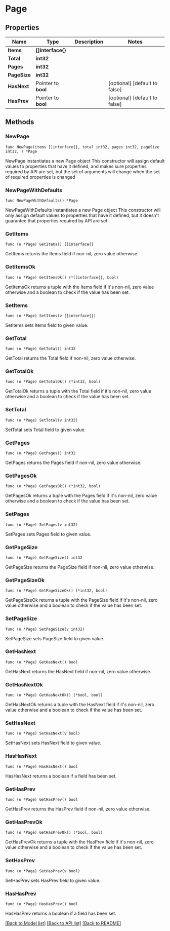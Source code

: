 # Page

## Properties

Name | Type | Description | Notes
------------ | ------------- | ------------- | -------------
**Items** | **[]interface{}** |  | 
**Total** | **int32** |  | 
**Pages** | **int32** |  | 
**PageSize** | **int32** |  | 
**HasNext** | Pointer to **bool** |  | [optional] [default to false]
**HasPrev** | Pointer to **bool** |  | [optional] [default to false]

## Methods

### NewPage

`func NewPage(items []interface{}, total int32, pages int32, pageSize int32, ) *Page`

NewPage instantiates a new Page object
This constructor will assign default values to properties that have it defined,
and makes sure properties required by API are set, but the set of arguments
will change when the set of required properties is changed

### NewPageWithDefaults

`func NewPageWithDefaults() *Page`

NewPageWithDefaults instantiates a new Page object
This constructor will only assign default values to properties that have it defined,
but it doesn't guarantee that properties required by API are set

### GetItems

`func (o *Page) GetItems() []interface{}`

GetItems returns the Items field if non-nil, zero value otherwise.

### GetItemsOk

`func (o *Page) GetItemsOk() (*[]interface{}, bool)`

GetItemsOk returns a tuple with the Items field if it's non-nil, zero value otherwise
and a boolean to check if the value has been set.

### SetItems

`func (o *Page) SetItems(v []interface{})`

SetItems sets Items field to given value.


### GetTotal

`func (o *Page) GetTotal() int32`

GetTotal returns the Total field if non-nil, zero value otherwise.

### GetTotalOk

`func (o *Page) GetTotalOk() (*int32, bool)`

GetTotalOk returns a tuple with the Total field if it's non-nil, zero value otherwise
and a boolean to check if the value has been set.

### SetTotal

`func (o *Page) SetTotal(v int32)`

SetTotal sets Total field to given value.


### GetPages

`func (o *Page) GetPages() int32`

GetPages returns the Pages field if non-nil, zero value otherwise.

### GetPagesOk

`func (o *Page) GetPagesOk() (*int32, bool)`

GetPagesOk returns a tuple with the Pages field if it's non-nil, zero value otherwise
and a boolean to check if the value has been set.

### SetPages

`func (o *Page) SetPages(v int32)`

SetPages sets Pages field to given value.


### GetPageSize

`func (o *Page) GetPageSize() int32`

GetPageSize returns the PageSize field if non-nil, zero value otherwise.

### GetPageSizeOk

`func (o *Page) GetPageSizeOk() (*int32, bool)`

GetPageSizeOk returns a tuple with the PageSize field if it's non-nil, zero value otherwise
and a boolean to check if the value has been set.

### SetPageSize

`func (o *Page) SetPageSize(v int32)`

SetPageSize sets PageSize field to given value.


### GetHasNext

`func (o *Page) GetHasNext() bool`

GetHasNext returns the HasNext field if non-nil, zero value otherwise.

### GetHasNextOk

`func (o *Page) GetHasNextOk() (*bool, bool)`

GetHasNextOk returns a tuple with the HasNext field if it's non-nil, zero value otherwise
and a boolean to check if the value has been set.

### SetHasNext

`func (o *Page) SetHasNext(v bool)`

SetHasNext sets HasNext field to given value.

### HasHasNext

`func (o *Page) HasHasNext() bool`

HasHasNext returns a boolean if a field has been set.

### GetHasPrev

`func (o *Page) GetHasPrev() bool`

GetHasPrev returns the HasPrev field if non-nil, zero value otherwise.

### GetHasPrevOk

`func (o *Page) GetHasPrevOk() (*bool, bool)`

GetHasPrevOk returns a tuple with the HasPrev field if it's non-nil, zero value otherwise
and a boolean to check if the value has been set.

### SetHasPrev

`func (o *Page) SetHasPrev(v bool)`

SetHasPrev sets HasPrev field to given value.

### HasHasPrev

`func (o *Page) HasHasPrev() bool`

HasHasPrev returns a boolean if a field has been set.


[[Back to Model list]](../README.md#documentation-for-models) [[Back to API list]](../README.md#documentation-for-api-endpoints) [[Back to README]](../README.md)


